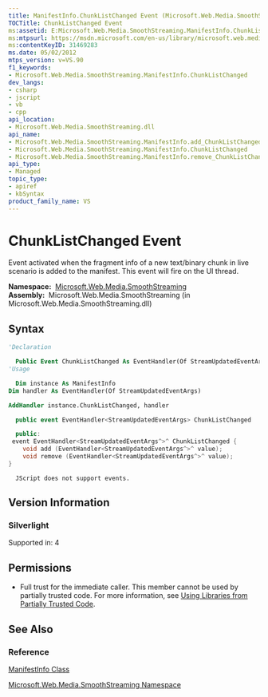 ```yaml
---
title: ManifestInfo.ChunkListChanged Event (Microsoft.Web.Media.SmoothStreaming)
TOCTitle: ChunkListChanged Event
ms:assetid: E:Microsoft.Web.Media.SmoothStreaming.ManifestInfo.ChunkListChanged
ms:mtpsurl: https://msdn.microsoft.com/en-us/library/microsoft.web.media.smoothstreaming.manifestinfo.chunklistchanged(v=VS.90)
ms:contentKeyID: 31469283
ms.date: 05/02/2012
mtps_version: v=VS.90
f1_keywords:
- Microsoft.Web.Media.SmoothStreaming.ManifestInfo.ChunkListChanged
dev_langs:
- csharp
- jscript
- vb
- cpp
api_location:
- Microsoft.Web.Media.SmoothStreaming.dll
api_name:
- Microsoft.Web.Media.SmoothStreaming.ManifestInfo.add_ChunkListChanged
- Microsoft.Web.Media.SmoothStreaming.ManifestInfo.ChunkListChanged
- Microsoft.Web.Media.SmoothStreaming.ManifestInfo.remove_ChunkListChanged
api_type:
- Managed
topic_type:
- apiref
- kbSyntax
product_family_name: VS
---
```


# ChunkListChanged Event

Event activated when the fragment info of a new text/binary chunk in live scenario is added to the manifest. This event will fire on the UI thread.

**Namespace:**  [Microsoft.Web.Media.SmoothStreaming](microsoft-web-media-smoothstreaming-namespace_1.md)  
**Assembly:**  Microsoft.Web.Media.SmoothStreaming (in Microsoft.Web.Media.SmoothStreaming.dll)

## Syntax

```vb
'Declaration

  Public Event ChunkListChanged As EventHandler(Of StreamUpdatedEventArgs)
'Usage

  Dim instance As ManifestInfo
Dim handler As EventHandler(Of StreamUpdatedEventArgs)

AddHandler instance.ChunkListChanged, handler
```

```csharp
  public event EventHandler<StreamUpdatedEventArgs> ChunkListChanged
```

```cpp
  public:
 event EventHandler<StreamUpdatedEventArgs^>^ ChunkListChanged {
    void add (EventHandler<StreamUpdatedEventArgs^>^ value);
    void remove (EventHandler<StreamUpdatedEventArgs^>^ value);
}
```

```jscript
  JScript does not support events.
```

## Version Information

### Silverlight

Supported in: 4  

## Permissions

  - Full trust for the immediate caller. This member cannot be used by partially trusted code. For more information, see [Using Libraries from Partially Trusted Code](https://msdn.microsoft.com/library/8skskf63).

## See Also

### Reference

[ManifestInfo Class](manifestinfo-class-microsoft-web-media-smoothstreaming_1.md)

[Microsoft.Web.Media.SmoothStreaming Namespace](microsoft-web-media-smoothstreaming-namespace_1.md)

